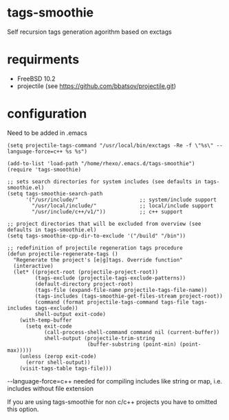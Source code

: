 # tags-smoothie
Self recursion tags generation agorithm based on exctags

# requirments
 - FreeBSD 10.2
 - projectile (see https://github.com/bbatsov/projectile.git)

# configuration
Need to be added in .emacs

```elisp
(setq projectile-tags-command "/usr/local/bin/exctags -Re -f \"%s\" --language-force=c++ %s %s")

(add-to-list 'load-path "/home/rhexo/.emacs.d/tags-smoothie")
(require 'tags-smoothie)

;; sets search directories for system includes (see defaults in tags-smoothie.el)
(setq tags-smoothie-search-path
      '("/usr/include/"                    ;; system/include support
        "/usr/local/include/"              ;; local/include support
        "/usr/include/c++/v1/"))           ;; c++ support

;; project directories that will be excluded from overview (see defaults in tags-smoothie.el)
(setq tags-smoothie-cpp-dir-to-exclude '("/build" "/bin"))

;; redefinition of projectile regeneration tags procedure
(defun projectile-regenerate-tags ()
  "Regenerate the project's [e|g]tags. Override function"
  (interactive)
  (let* ((project-root (projectile-project-root))
         (tags-exclude (projectile-tags-exclude-patterns))
         (default-directory project-root)
         (tags-file (expand-file-name projectile-tags-file-name))
         (tags-includes (tags-smoothie-get-files-stream project-root))
         (command (format projectile-tags-command tags-file tags-includes tags-exclude))
         shell-output exit-code)
    (with-temp-buffer
      (setq exit-code
            (call-process-shell-command command nil (current-buffer))
            shell-output (projectile-trim-string
                          (buffer-substring (point-min) (point-max)))))
    (unless (zerop exit-code)
      (error shell-output))
    (visit-tags-table tags-file)))
```
--language-force=c++ needed for compiling includes like string or map, i.e. includes without file extension

If you are using tags-smoothie for non c/c++ projects you have to omitted this option.

